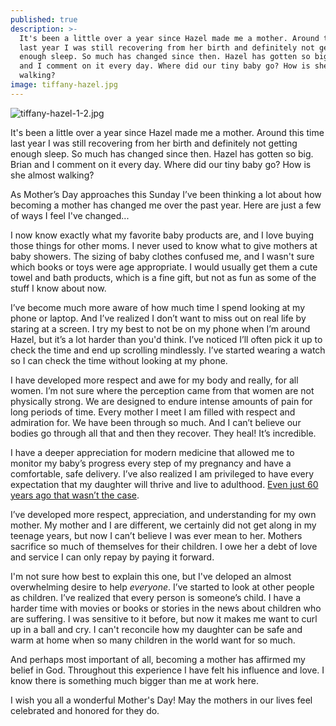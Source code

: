 ```yaml
---
published: true
description: >-
  It's been a little over a year since Hazel made me a mother. Around this time
  last year I was still recovering from her birth and definitely not getting
  enough sleep. So much has changed since then. Hazel has gotten so big. Brian
  and I comment on it every day. Where did our tiny baby go? How is she almost
  walking?
image: tiffany-hazel.jpg
---
```

![tiffany-hazel-1-2.jpg]({{site.baseurl}}/img/tiffany-hazel.jpg)

It's been a little over a year since Hazel made me a mother. Around this time last year I was still recovering from her birth and definitely not getting enough sleep. So much has changed since then. Hazel has gotten so big. Brian and I comment on it every day. Where did our tiny baby go? How is she almost walking?

As Mother’s Day approaches this Sunday I’ve been thinking a lot about how becoming a mother has changed me over the past year. Here are just a few of ways I feel I've changed...

I now know exactly what my favorite baby products are, and I love buying those things for other moms. I never used to know what to give mothers at baby showers. The sizing of baby clothes confused me, and I wasn't sure which books or toys were age appropriate. I would usually get them a cute towel and bath products, which is a fine gift, but not as fun as some of the stuff I know about now. 

I’ve become much more aware of how much time I spend looking at my phone or laptop. And I’ve realized I don’t want to miss out on real life by staring at a screen. I try my best to not be on my phone when I’m around Hazel, but it’s a lot harder than you'd think. I’ve noticed I’ll often pick it up to check the time and end up scrolling mindlessly. I’ve started wearing a watch so I can check the time without looking at my phone.

I have developed more respect and awe for my body and really, for all women. I’m not sure where the perception came from that women are not physically strong. We are designed to endure intense amounts of pain for long periods of time. Every mother I meet I am filled with respect and admiration for. We have been through so much. And I can’t believe our bodies go through all that and then they recover. They heal! It’s incredible. 

I have a deeper appreciation for modern medicine that allowed me to monitor my baby’s progress every step of my pregnancy and have a comfortable, safe delivery. I’ve also realized I am privileged to have every expectation that my daughter will thrive and live to adulthood. [Even just 60 years ago that wasn’t the case](https://www.npr.org/sections/health-shots/2012/10/16/162670836/wiping-out-polio-how-the-u-s-snuffed-out-a-killer).

I’ve developed more respect, appreciation, and understanding for my own mother. My mother and I are different, we certainly did not get along in my teenage years, but now I can’t believe I was ever mean to her. Mothers sacrifice so much of themselves for their children. I owe her a debt of love and service I can only repay by paying it forward. 

I'm not sure how best to explain this one, but I've deloped an almost overwhelming desire to help _everyone_. I’ve started to look at other people as children. I’ve realized that every person is someone’s child. I have a harder time with movies or books or stories in the news about children who are suffering. I was sensitive to it before, but now it makes me want to curl up in a ball and cry. I can't reconcile how my daughter can be safe and warm at home when so many children in the world want for so much. 

And perhaps most important of all, becoming a mother has affirmed my belief in God. Throughout this experience I have felt his influence and love. I know there is something much bigger than me at work here. 

I wish you all a wonderful Mother's Day! May the mothers in our lives feel celebrated and honored for they do.
